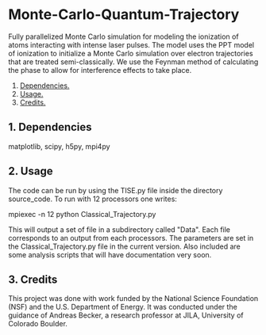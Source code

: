 # Monte-Carlo-Quantum-Trajectory
Fully parallelized Monte Carlo simulation for modeling the ionization of atoms interacting with intense laser pulses.
The model uses the PPT model of ionization to initialize a Monte Carlo simulation over electron trajectories that are treated semi-classically. We use the Feynman method of calculating the phase to allow for interference effects to take place.

1. [ Dependencies. ](#desc)
2. [ Usage. ](#usage)
3. [ Credits. ](#development)


<a name="desc"></a>
## 1. Dependencies

matplotlib, scipy,  h5py, mpi4py

<a name="usage"></a>
## 2. Usage

The code can be run by using the TISE.py file inside the directory source_code. To run with 12 processors one writes:

mpiexec -n 12 python Classical_Trajectory.py

This will output a set of file in a subdirectory called "Data". Each file corresponds to an output from each processors.
The parameters are set in the Classical_Trajectory.py file in the current version. Also included are some analysis scripts that will have documentation very soon.


<a name="development"></a>
## 3. Credits
This project was done with work funded by the  National Science Foundation (NSF) and the U.S. Department of Energy. It was conducted under the guidance of Andreas Becker, a research professor at JILA, University of Colorado Boulder.